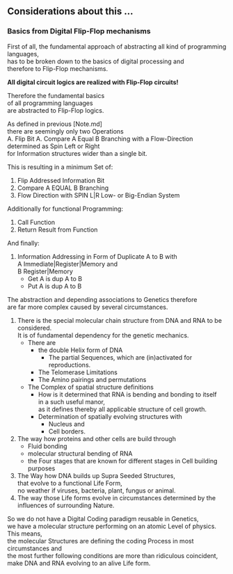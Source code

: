 ## Considerations about this ...

### Basics from Digital Flip-Flop mechanisms

First of all, 
the fundamental approach of abstracting all kind of programming languages,  
has to be broken down to the basics of digital processing and  
therefore to Flip-Flop mechanisms.

**All digital circuit logics are realized with Flip-Flop circuits!**

Therefore the fundamental basics  
of all programming languages  
are abstracted to Flip-Flop logics.

As defined in previous [Note.md]  
there are seemingly only two Operations  
A. Flip Bit
A. Compare A Equal B Branching
with a Flow-Direction determined as Spin Left or Right  
for Information structures wider than a single bit.

This is resulting in a minimum Set of:

1. Flip Addressed Information Bit
2. Compare A EQUAL B Branching
3. Flow Direction with SPIN L|R Low- or Big-Endian System

Additionally for functional Programming:

1. Call Function
2. Return Result from Function

And finally:

1. Information Addressing in Form of Duplicate A to B with   
   A Immediate|Register|Memory and  
   B Register|Memory
   * Get A is dup A to B
   * Put A is dup A to B
   
The abstraction and depending associations to Genetics therefore  
are far more complex caused by several circumstances.

1. There is the special molecular chain structure from DNA and RNA to be considered.  
   It is of fundamental dependency for the genetic mechanics.  
   + There are 
     + the double Helix form of DNA  
        + The partial Sequences, which are (in)activated for reproductions.  
     + The Telomerase Limitations  
     + The Amino pairings and permutations  
   + The Complex of spatial structure definitions  
     * How is it determined that RNA is bending and bonding to itself  
       in a such useful manor,  
       as it defines thereby all applicable structure of cell growth.  
     * Determination of spatially evolving structures with  
       * Nucleus and  
       * Cell borders.  
2. The way how proteins and other cells are build through     
   * Fluid bonding     
   * molecular structural bending of RNA   
   * the Four stages that are known for different stages in Cell building purposes   
3. The Way how DNA builds up Supra Seeded Structures,     
   that evolve to a functional Life Form,    
   no weather if viruses, bacteria, plant, fungus or animal.   
4. The way those Life forms evolve in circumstances determined by the influences of surrounding Nature.   

So we do not have a Digital Coding paradigm reusable in Genetics,  
we have a molecular structure performing on an atomic Level of physics.  
This means,  
the molecular Structures are defining the coding Process in most circumstances and  
the most further following conditions are more than ridiculous coincident,  
make DNA and RNA evolving to an alive Life form.



